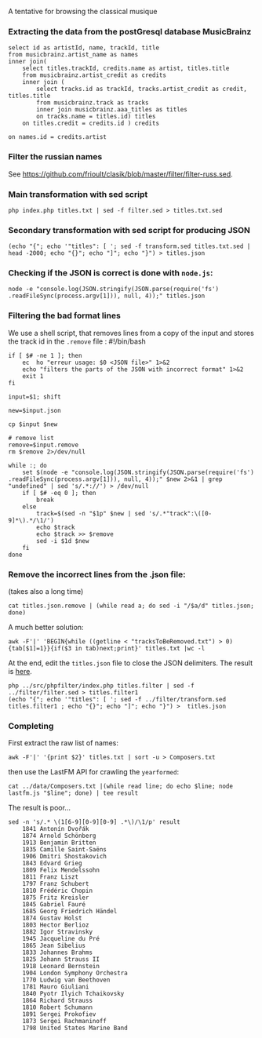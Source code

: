 A tentative for browsing the classical musique

### Extracting the data from the postGresql database MusicBrainz
    select id as artistId, name, trackId, title 
    from musicbrainz.artist_name as names 
    inner join(
        select titles.trackId, credits.name as artist, titles.title 
        from musicbrainz.artist_credit as credits 
        inner join (
            select tracks.id as trackId, tracks.artist_credit as credit, titles.title 
            from musicbrainz.track as tracks 
            inner join musicbrainz.aaa_titles as titles 
            on tracks.name = titles.id) titles
        on titles.credit = credits.id ) credits

    on names.id = credits.artist
### Filter the russian names
See https://github.com/frioult/clasik/blob/master/filter/filter-russ.sed.
### Main transformation with sed script
    php index.php titles.txt | sed -f filter.sed > titles.txt.sed
### Secondary transformation with sed script for producing JSON 
    (echo "{"; echo '"titles": [ '; sed -f transform.sed titles.txt.sed | head -2000; echo "{}"; echo "]"; echo "}") > titles.json

### Checking if the JSON is correct is done with `node.js`:
    node -e "console.log(JSON.stringify(JSON.parse(require('fs') .readFileSync(process.argv[1])), null, 4));" titles.json

### Filtering the bad format lines
We use a shell script, that removes lines from a copy of the input and stores the track id in the `.remove` file :
    #!/bin/bash

    if [ $# -ne 1 ]; then
        ec  ho "erreur usage: $0 <JSON file>" 1>&2
        echo "filters the parts of the JSON with incorrect format" 1>&2
        exit 1
    fi

    input=$1; shift

    new=$input.json

    cp $input $new

    # remove list
    remove=$input.remove
    rm $remove 2>/dev/null

    while :; do
        set $(node -e "console.log(JSON.stringify(JSON.parse(require('fs') .readFileSync(process.argv[1])), null, 4));" $new 2>&1 | grep "undefined" | sed 's/.*://') > /dev/null
        if [ $# -eq 0 ]; then
            break
        else
            track=$(sed -n "$1p" $new | sed 's/.*"track":\([0-9]*\).*/\1/')
            echo $track
            echo $track >> $remove
            sed -i $1d $new 
        fi
    done

### Remove the incorrect lines from the .json file:
(takes also a long time)

    cat titles.json.remove | (while read a; do sed -i "/$a/d" titles.json; done)

A much better solution:

    awk -F'|' 'BEGIN{while ((getline < "tracksToBeRemoved.txt") > 0){tab[$1]=1}}{if($3 in tab)next;print}' titles.txt |wc -l

At the end, edit the `titles.json` file to close the JSON delimiters. The result is [here](https://github.com/frioult/clasik/blob/master/data/titles-def.json).

    php ../src/phpfilter/index.php titles.filter | sed -f ../filter/filter.sed > titles.filter1
    (echo "{"; echo '"titles": [ '; sed -f ../filter/transform.sed titles.filter1 ; echo "{}"; echo "]"; echo "}") >  titles.json

### Completing

First extract the raw list of names:

    awk -F'|' '{print $2}' titles.txt | sort -u > Composers.txt

then use the LastFM API for crawling the `yearformed`:

    cat ../data/Composers.txt |(while read line; do echo $line; node lastfm.js "$line"; done) | tee result

The result is poor...

    sed -n 's/.* \(1[6-9][0-9][0-9] .*\)/\1/p' result 
        1841 Antonín Dvořák
        1874 Arnold Schönberg
        1913 Benjamin Britten
        1835 Camille Saint-Saëns
        1906 Dmitri Shostakovich
        1843 Edvard Grieg
        1809 Felix Mendelssohn
        1811 Franz Liszt
        1797 Franz Schubert
        1810 Frédéric Chopin
        1875 Fritz Kreisler
        1845 Gabriel Fauré
        1685 Georg Friedrich Händel
        1874 Gustav Holst
        1803 Hector Berlioz
        1882 Igor Stravinsky
        1945 Jacqueline du Pré
        1865 Jean Sibelius
        1833 Johannes Brahms
        1825 Johann Strauss II
        1918 Leonard Bernstein
        1904 London Symphony Orchestra
        1770 Ludwig van Beethoven
        1781 Mauro Giuliani
        1840 Pyotr Ilyich Tchaikovsky
        1864 Richard Strauss
        1810 Robert Schumann
        1891 Sergei Prokofiev
        1873 Sergei Rachmaninoff
        1798 United States Marine Band


